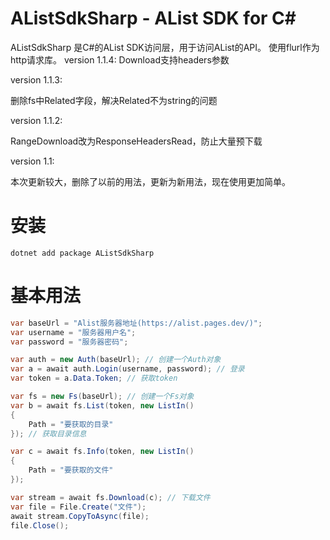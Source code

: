 # AListSdkSharp - AList SDK for C#

AListSdkSharp 是C#的AList SDK访问层，用于访问AList的API。
使用flurl作为http请求库。
version 1.1.4:
Download支持headers参数

version 1.1.3:

删除fs中Related字段，解决Related不为string的问题

version 1.1.2:

RangeDownload改为ResponseHeadersRead，防止大量预下载

version 1.1:

本次更新较大，删除了以前的用法，更新为新用法，现在使用更加简单。

# 安装

```
dotnet add package AListSdkSharp
```

# 基本用法
```csharp
var baseUrl = "Alist服务器地址(https://alist.pages.dev/)";
var username = "服务器用户名";
var password = "服务器密码";

var auth = new Auth(baseUrl); // 创建一个Auth对象
var a = await auth.Login(username, password); // 登录
var token = a.Data.Token; // 获取token

var fs = new Fs(baseUrl); // 创建一个Fs对象
var b = await fs.List(token, new ListIn()
{
    Path = "要获取的目录"
}); // 获取目录信息

var c = await fs.Info(token, new ListIn()
{
    Path = "要获取的文件"
});

var stream = await fs.Download(c); // 下载文件
var file = File.Create("文件");
await stream.CopyToAsync(file);
file.Close();

```
